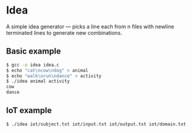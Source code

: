 # Idea
A simple idea generator — picks a line each from n files with newline terminated lines to generate new combinations.

## Basic example
```bash
$ gcc -o idea idea.c
$ echo "cat\ncow\ndog" > animal
$ echo "walk\nrun\ndance" > activity
$ ./idea animal activity
cow
dance
```

## IoT example
```bash
$ ./idea iot/subject.txt iot/input.txt iot/output.txt iot/domain.txt
```

